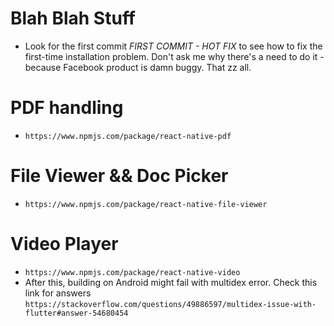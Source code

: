 # Blah Blah Stuff
- Look for the first commit *FIRST COMMIT - HOT FIX* to see how to fix the first-time installation problem. Don't ask me why there's a need to do it - because Facebook product is damn buggy. That zz all.

# PDF handling
- `https://www.npmjs.com/package/react-native-pdf`

# File Viewer && Doc Picker
- `https://www.npmjs.com/package/react-native-file-viewer`

# Video Player
- `https://www.npmjs.com/package/react-native-video`
- After this, building on Android might fail with multidex error. Check this link for answers `https://stackoverflow.com/questions/49886597/multidex-issue-with-flutter#answer-54680454`